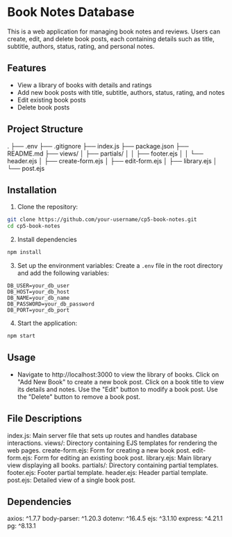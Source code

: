# Book Notes Database

This is a web application for managing book notes and reviews. Users can create, edit, and delete book posts, each containing details such as title, subtitle, authors, status, rating, and personal notes.

## Features

- View a library of books with details and ratings
- Add new book posts with title, subtitle, authors, status, rating, and notes
- Edit existing book posts
- Delete book posts

## Project Structure

.
├── .env
├── .gitignore
├── index.js
├── package.json
├── README.md
├── views/
│ ├── partials/
│ │ ├── footer.ejs
│ │ └── header.ejs
│ ├── create-form.ejs
│ ├── edit-form.ejs
│ ├── library.ejs
│ └── post.ejs

## Installation

1. Clone the repository:

```sh
git clone https://github.com/your-username/cp5-book-notes.git
cd cp5-book-notes
```

2. Install dependencies

```sh
npm install
```

3. Set up the environment variables: Create a `.env` file in the root directory and add the following variables:

```
DB_USER=your_db_user
DB_HOST=your_db_host
DB_NAME=your_db_name
DB_PASSWORD=your_db_password
DB_PORT=your_db_port
```

4. Start the application:

```sh
npm start
```

## Usage

- Navigate to http://localhost:3000 to view the library of books.
  Click on "Add New Book" to create a new book post.
  Click on a book title to view its details and notes.
  Use the "Edit" button to modify a book post.
  Use the "Delete" button to remove a book post.

## File Descriptions

index.js: Main server file that sets up routes and handles database interactions.
views/: Directory containing EJS templates for rendering the web pages.
create-form.ejs: Form for creating a new book post.
edit-form.ejs: Form for editing an existing book post.
library.ejs: Main library view displaying all books.
partials/: Directory containing partial templates.
footer.ejs: Footer partial template.
header.ejs: Header partial template.
post.ejs: Detailed view of a single book post.

## Dependencies

axios: ^1.7.7
body-parser: ^1.20.3
dotenv: ^16.4.5
ejs: ^3.1.10
express: ^4.21.1
pg: ^8.13.1

